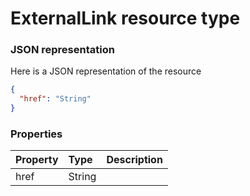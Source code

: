 # ExternalLink resource type



### JSON representation

Here is a JSON representation of the resource

```json
{
  "href": "String"
}

```
### Properties
| Property	   | Type	|Description|
|:---------------|:--------|:----------|
|href|String||

<!-- uuid: 810fde5d-cc2d-4514-8d5a-bae0068594bd
2015-10-09 18:31:36 UTC -->